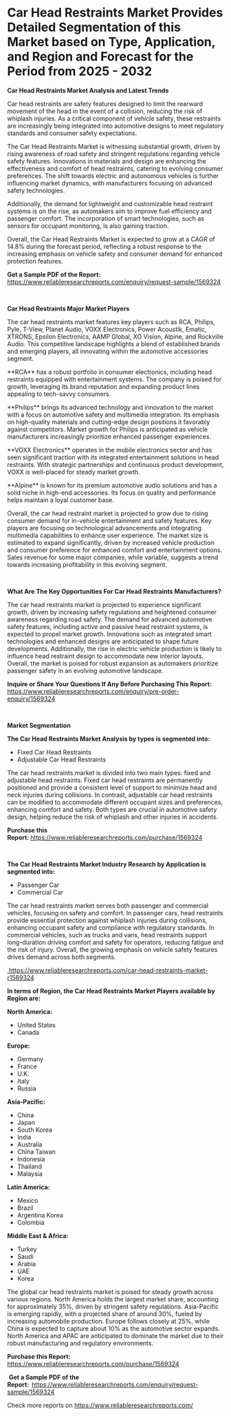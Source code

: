 <p><h1>Car Head Restraints Market Provides Detailed Segmentation of this Market based on Type, Application, and Region and Forecast for the Period from 2025 - 2032</h1></p><p><strong>Car Head Restraints Market Analysis and Latest Trends</strong></p>
<p><p>Car head restraints are safety features designed to limit the rearward movement of the head in the event of a collision, reducing the risk of whiplash injuries. As a critical component of vehicle safety, these restraints are increasingly being integrated into automotive designs to meet regulatory standards and consumer safety expectations.</p><p>The Car Head Restraints Market is witnessing substantial growth, driven by rising awareness of road safety and stringent regulations regarding vehicle safety features. Innovations in materials and design are enhancing the effectiveness and comfort of head restraints, catering to evolving consumer preferences. The shift towards electric and autonomous vehicles is further influencing market dynamics, with manufacturers focusing on advanced safety technologies.</p><p>Additionally, the demand for lightweight and customizable head restraint systems is on the rise, as automakers aim to improve fuel efficiency and passenger comfort. The incorporation of smart technologies, such as sensors for occupant monitoring, is also gaining traction.</p><p>Overall, the Car Head Restraints Market is expected to grow at a CAGR of 14.8% during the forecast period, reflecting a robust response to the increasing emphasis on vehicle safety and consumer demand for enhanced protection features.</p></p>
<p><strong>Get a Sample PDF of the Report:&nbsp;</strong> <a href="https://www.reliableresearchreports.com/enquiry/request-sample/1569324?utm_campaign=3430&utm_medium=2&utm_source=Github&utm_content=ia&utm_term=25032025&utm_id=car-head-restraints">https://www.reliableresearchreports.com/enquiry/request-sample/1569324</a></p>
<p>&nbsp;</p>
<p><strong>Car Head Restraints Major Market Players</strong></p>
<p><p>The car head restraints market features key players such as RCA, Philips, Pyle, T-View, Planet Audio, VOXX Electronics, Power Acoustik, Ematic, XTRONS, Epsilon Electronics, AAMP Global, XO Vision, Alpine, and Rockville Audio. This competitive landscape highlights a blend of established brands and emerging players, all innovating within the automotive accessories segment.</p><p>**RCA** has a robust portfolio in consumer electronics, including head restraints equipped with entertainment systems. The company is poised for growth, leveraging its brand reputation and expanding product lines appealing to tech-savvy consumers.</p><p>**Philips** brings its advanced technology and innovation to the market with a focus on automotive safety and multimedia integration. Its emphasis on high-quality materials and cutting-edge design positions it favorably against competitors. Market growth for Philips is anticipated as vehicle manufacturers increasingly prioritize enhanced passenger experiences.</p><p>**VOXX Electronics** operates in the mobile electronics sector and has seen significant traction with its integrated entertainment solutions in head restraints. With strategic partnerships and continuous product development, VOXX is well-placed for steady market growth.</p><p>**Alpine** is known for its premium automotive audio solutions and has a solid niche in high-end accessories. Its focus on quality and performance helps maintain a loyal customer base.</p><p>Overall, the car head restraint market is projected to grow due to rising consumer demand for in-vehicle entertainment and safety features. Key players are focusing on technological advancements and integrating multimedia capabilities to enhance user experience. The market size is estimated to expand significantly, driven by increased vehicle production and consumer preference for enhanced comfort and entertainment options. Sales revenue for some major companies, while variable, suggests a trend towards increasing profitability in this evolving segment.</p></p>
<p>&nbsp;</p>
<p><strong>What Are The Key Opportunities For Car Head Restraints Manufacturers?</strong></p>
<p><p>The car head restraints market is projected to experience significant growth, driven by increasing safety regulations and heightened consumer awareness regarding road safety. The demand for advanced automotive safety features, including active and passive head restraint systems, is expected to propel market growth. Innovations such as integrated smart technologies and enhanced designs are anticipated to shape future developments. Additionally, the rise in electric vehicle production is likely to influence head restraint design to accommodate new interior layouts. Overall, the market is poised for robust expansion as automakers prioritize passenger safety in an evolving automotive landscape.</p></p>
<p><strong>Inquire or Share Your Questions If Any Before Purchasing This Report:</strong> <a href="https://www.reliableresearchreports.com/enquiry/pre-order-enquiry/1569324?utm_campaign=3430&utm_medium=2&utm_source=Github&utm_content=ia&utm_term=25032025&utm_id=car-head-restraints">https://www.reliableresearchreports.com/enquiry/pre-order-enquiry/1569324</a></p>
<p>&nbsp;</p>
<p><strong>Market Segmentation</strong></p>
<p><strong>The Car Head Restraints Market Analysis by types is segmented into:</strong></p>
<p><ul><li>Fixed Car Head Restraints</li><li>Adjustable Car Head Restraints</li></ul></p>
<p><p>The car head restraints market is divided into two main types: fixed and adjustable head restraints. Fixed car head restraints are permanently positioned and provide a consistent level of support to minimize head and neck injuries during collisions. In contrast, adjustable car head restraints can be modified to accommodate different occupant sizes and preferences, enhancing comfort and safety. Both types are crucial in automotive safety design, helping reduce the risk of whiplash and other injuries in accidents.</p></p>
<p><strong>Purchase this Report:&nbsp;</strong><a href="https://www.reliableresearchreports.com/purchase/1569324?utm_campaign=3430&utm_medium=2&utm_source=Github&utm_content=ia&utm_term=25032025&utm_id=car-head-restraints">https://www.reliableresearchreports.com/purchase/1569324</a></p>
<p>&nbsp;</p>
<p><strong>The Car Head Restraints Market Industry Research by Application is segmented into:</strong></p>
<p><ul><li>Passenger Car</li><li>Commercial Car</li></ul></p>
<p><p>The car head restraints market serves both passenger and commercial vehicles, focusing on safety and comfort. In passenger cars, head restraints provide essential protection against whiplash injuries during collisions, enhancing occupant safety and compliance with regulatory standards. In commercial vehicles, such as trucks and vans, head restraints support long-duration driving comfort and safety for operators, reducing fatigue and the risk of injury. Overall, the growing emphasis on vehicle safety features drives demand across both segments.</p></p>
<p><a href="https://www.reliableresearchreports.com/car-head-restraints-market-r1569324?utm_campaign=3430&utm_medium=2&utm_source=Github&utm_content=ia&utm_term=25032025&utm_id=car-head-restraints">&nbsp;https://www.reliableresearchreports.com/car-head-restraints-market-r1569324</a></p>
<p><strong>In terms of Region, the Car Head Restraints Market Players available by Region are:</strong></p>
<p>
    <p> <strong> North America: </strong>
        <ul>
            <li>United States</li>
            <li>Canada</li>
        </ul>
        </p> 
    <p> <strong> Europe: </strong>
        <ul>
            <li>Germany</li>
            <li>France</li>
            <li>U.K.</li>
            <li>Italy</li>
            <li>Russia</li>
        </ul>
        </p> 
    <p> <strong> Asia-Pacific: </strong>
        <ul>
            <li>China</li>
            <li>Japan</li>
            <li>South Korea</li>
            <li>India</li>
            <li>Australia</li>
            <li>China Taiwan</li>
            <li>Indonesia</li>
            <li>Thailand</li>
            <li>Malaysia</li>
        </ul>
        </p> 
    <p> <strong> Latin America: </strong>
        <ul>
            <li>Mexico</li>
            <li>Brazil</li>
            <li>Argentina Korea</li>
            <li>Colombia</li>
        </ul>
        </p> 
    <p> <strong> Middle East & Africa: </strong>
        <ul>
            <li>Turkey</li>
            <li>Saudi</li>
            <li>Arabia</li>
            <li>UAE</li>
            <li>Korea</li>
        </ul>
    </p>
    </p>
<p><p>The global car head restraints market is poised for steady growth across various regions. North America holds the largest market share, accounting for approximately 35%, driven by stringent safety regulations. Asia-Pacific is emerging rapidly, with a projected share of around 30%, fueled by increasing automobile production. Europe follows closely at 25%, while China is expected to capture about 10% as the automotive sector expands. North America and APAC are anticipated to dominate the market due to their robust manufacturing and regulatory environments.</p></p>
<p><strong>Purchase this Report: </strong><a href="https://www.reliableresearchreports.com/purchase/1569324?utm_campaign=3430&utm_medium=2&utm_source=Github&utm_content=ia&utm_term=25032025&utm_id=car-head-restraints">https://www.reliableresearchreports.com/purchase/1569324</a></p>
<p>&nbsp;<strong>Get a Sample PDF of the Report:&nbsp;&nbsp;</strong><a href="https://www.reliableresearchreports.com/enquiry/request-sample/1569324?utm_campaign=3430&utm_medium=2&utm_source=Github&utm_content=ia&utm_term=25032025&utm_id=car-head-restraints">https://www.reliableresearchreports.com/enquiry/request-sample/1569324</a></p>
<p><strong></strong></p>
<p>Check more reports on <a href="https://www.reliableresearchreports.com/?utm_campaign=3430&utm_medium=2&utm_source=Github&utm_content=ia&utm_term=25032025&utm_id=car-head-restraints">https://www.reliableresearchreports.com/</a></p>
